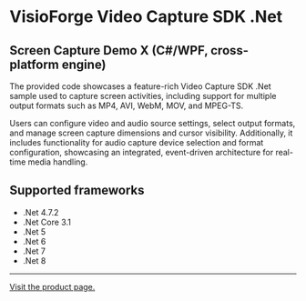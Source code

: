 ﻿# VisioForge Video Capture SDK .Net

## Screen Capture Demo X (C#/WPF, cross-platform engine)

The provided code showcases a feature-rich Video Capture SDK .Net sample used to capture screen activities, including support for multiple output formats such as MP4, AVI, WebM, MOV, and MPEG-TS.

Users can configure video and audio source settings, select output formats, and manage screen capture dimensions and cursor visibility. Additionally, it includes functionality for audio capture device selection and format configuration, showcasing an integrated, event-driven architecture for real-time media handling.

## Supported frameworks

* .Net 4.7.2
* .Net Core 3.1
* .Net 5
* .Net 6
* .Net 7
* .Net 8

---

[Visit the product page.](https://www.visioforge.com/video-capture-sdk-net)

